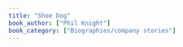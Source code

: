 ```yaml
---
title: "Shoe Dog"
book_author: ["Phil Knight"]
book_category: ["Biographies/company stories"]
---
```

